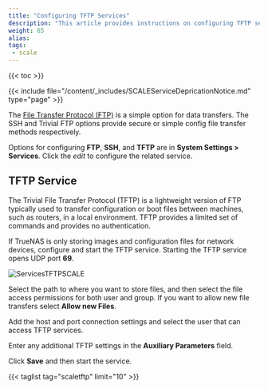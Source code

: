 ```yaml
---
title: "Configuring TFTP Services"
description: "This article provides instructions on configuring TFTP service in SCALE."
weight: 65
alias: 
tags:
 - scale
---
```


{{< toc >}}


{{< include file="/content/_includes/SCALEServiceDepricationNotice.md" type="page" >}}


The [File Transfer Protocol (FTP)](https://tools.ietf.org/html/rfc959) is a simple option for data transfers.
The SSH and Trivial FTP options provide secure or simple config file transfer methods respectively.

Options for configuring **FTP**, **SSH**, and **TFTP** are in **System Settings > Services**.
Click the <i class="material-icons" aria-hidden="true" title="Configure">edit</i> to configure the related service.

## TFTP Service
The Trivial File Transfer Protocol (TFTP) is a lightweight version of FTP typically used to transfer configuration or boot files between machines, such as routers, in a local environment.
TFTP provides a limited set of commands and provides no authentication.

If TrueNAS is only storing images and configuration files for network devices, configure and start the TFTP service.
Starting the TFTP service opens UDP port **69**.

![ServicesTFTPSCALE](/images/SCALE/22.12/ServicesTFTPSCALE.png "TFTP Service Options")

Select the path to where you want to store files, and then select the file access permissions for both user and group. If you want to allow new file transfers select **Allow new Files**. 

Add the host and port connection settings and select the user that can access TFTP services.

Enter any additional TFTP settings in the **Auxiliary Parameters** field.

Click **Save** and then start the service.


{{< taglist tag="scaletftp" limit="10" >}}